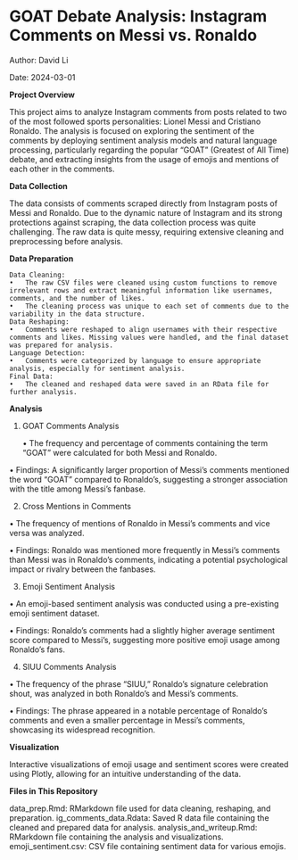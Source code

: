# GOAT Debate Analysis: Instagram Comments on Messi vs. Ronaldo

Author: David Li

Date: 2024-03-01

**Project Overview**

This project aims to analyze Instagram comments from posts related to two of the most followed sports personalities: Lionel Messi and Cristiano Ronaldo. The analysis is focused on exploring the sentiment of the comments by deploying sentiment analysis models and natural language processing, particularly regarding the popular “GOAT” (Greatest of All Time) debate, and extracting insights from the usage of emojis and mentions of each other in the comments.

**Data Collection**

The data consists of comments scraped directly from Instagram posts of Messi and Ronaldo. Due to the dynamic nature of Instagram and its strong protections against scraping, the data collection process was quite challenging. The raw data is quite messy, requiring extensive cleaning and preprocessing before analysis.

**Data Preparation**

	Data Cleaning:
	•	The raw CSV files were cleaned using custom functions to remove irrelevant rows and extract meaningful information like usernames, comments, and the number of likes.
	•	The cleaning process was unique to each set of comments due to the variability in the data structure.
	Data Reshaping:
	•	Comments were reshaped to align usernames with their respective comments and likes. Missing values were handled, and the final dataset was prepared for analysis.
	Language Detection:
	•	Comments were categorized by language to ensure appropriate analysis, especially for sentiment analysis.
	Final Data:
	•	The cleaned and reshaped data were saved in an RData file for further analysis.

**Analysis**

1. GOAT Comments Analysis

	•	The frequency and percentage of comments containing the term “GOAT” were calculated for both Messi and Ronaldo.
	
 •	Findings: A significantly larger proportion of Messi’s comments mentioned the word “GOAT” compared to Ronaldo’s, suggesting a stronger association with the title among Messi’s fanbase.

2. Cross Mentions in Comments

•	The frequency of mentions of Ronaldo in Messi’s comments and vice versa was analyzed.
	
 •	Findings: Ronaldo was mentioned more frequently in Messi’s comments than Messi was in Ronaldo’s comments, indicating a potential psychological impact or rivalry between the fanbases.

3. Emoji Sentiment Analysis

•	An emoji-based sentiment analysis was conducted using a pre-existing emoji sentiment dataset.
	
 •	Findings: Ronaldo’s comments had a slightly higher average sentiment score compared to Messi’s, suggesting more positive emoji usage among Ronaldo’s fans.

4. SIUU Comments Analysis

•	The frequency of the phrase “SIUU,” Ronaldo’s signature celebration shout, was analyzed in both Ronaldo’s and Messi’s comments.
	
 •	Findings: The phrase appeared in a notable percentage of Ronaldo’s comments and even a smaller percentage in Messi’s comments, showcasing its widespread recognition.

**Visualization**

Interactive visualizations of emoji usage and sentiment scores were created using Plotly, allowing for an intuitive understanding of the data.

**Files in This Repository**

data_prep.Rmd: RMarkdown file used for data cleaning, reshaping, and preparation.
ig_comments_data.Rdata: Saved R data file containing the cleaned and prepared data for analysis.
analysis_and_writeup.Rmd: RMarkdown file containing the analysis and visualizations.
emoji_sentiment.csv: CSV file containing sentiment data for various emojis.
